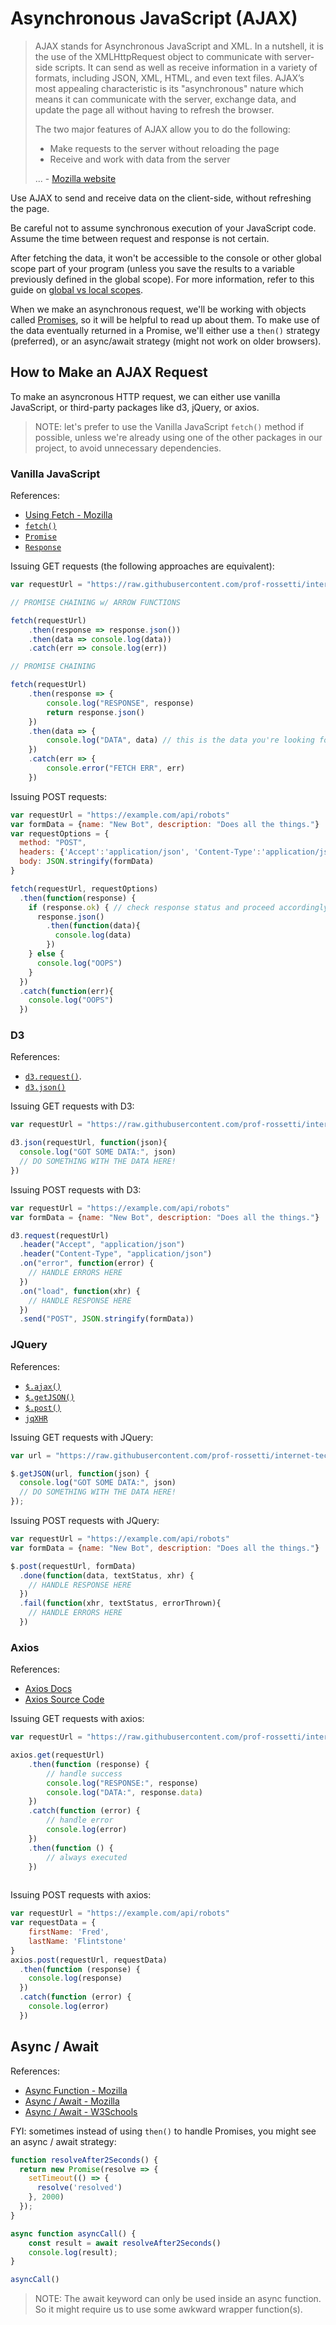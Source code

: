 # Asynchronous JavaScript (AJAX)

> AJAX stands for Asynchronous JavaScript and XML. In a nutshell, it is the use of the XMLHttpRequest object to communicate with server-side scripts. It can send as well as receive information in a variety of formats, including JSON, XML, HTML, and even text files. AJAX’s most appealing characteristic is its "asynchronous" nature which means it can communicate with the server, exchange data, and update the page all without having to refresh the browser.
>
> The two major features of AJAX allow you to do the following:
>
>  + Make requests to the server without reloading the page
>  + Receive and work with data from the server
>
> ... - [Mozilla website](https://developer.mozilla.org/en-US/docs/AJAX/Getting_Started)

Use AJAX to send and receive data on the client-side, without refreshing the page.

Be careful not to assume synchronous execution of your JavaScript code. Assume the time between request and response is not certain.

After fetching the data, it won't be accessible to the console or other global scope part of your program (unless you save the results to a variable previously defined in the global scope). For more information, refer to this guide on [global vs local scopes](https://www.w3schools.com/js/js_scope.asp).

When we make an asynchronous request, we'll be working with objects called [Promises](https://developer.mozilla.org/en-US/docs/Web/JavaScript/Reference/Global_Objects/Promise), so it will be helpful to read up about them. To make use of the data eventually returned in a Promise, we'll either use a `then()` strategy (preferred), or an async/await strategy (might not work on older browsers).



## How to Make an AJAX Request

To make an asyncronous HTTP request, we can either use vanilla JavaScript, or third-party packages like d3, jQuery, or axios.

> NOTE: let's prefer to use the Vanilla JavaScript `fetch()` method if possible, unless we're already using one of the other packages in our project, to avoid unnecessary dependencies.

### Vanilla JavaScript

References:

  + [Using Fetch - Mozilla](https://developer.mozilla.org/en-US/docs/Web/API/Fetch_API/Using_Fetch)
  + [`fetch()`](https://developer.mozilla.org/en-US/docs/Web/API/Fetch_API)
  + [`Promise`](https://developer.mozilla.org/en-US/docs/Web/JavaScript/Reference/Global_Objects/Promise)
  + [`Response`](https://developer.mozilla.org/en-US/docs/Web/API/Response)

Issuing GET requests (the following approaches are equivalent):

```` js
var requestUrl = "https://raw.githubusercontent.com/prof-rossetti/internet-technologies/main/exercises/fetch-the-data/gradebook.json"

// PROMISE CHAINING w/ ARROW FUNCTIONS

fetch(requestUrl)
    .then(response => response.json())
    .then(data => console.log(data))
    .catch(err => console.log(err))

// PROMISE CHAINING

fetch(requestUrl)
    .then(response => {
        console.log("RESPONSE", response)
        return response.json()
    })
    .then(data => {
        console.log("DATA", data) // this is the data you're looking for
    })
    .catch(err => {
        console.error("FETCH ERR", err)
    })
````


Issuing POST requests:

```` js
var requestUrl = "https://example.com/api/robots"
var formData = {name: "New Bot", description: "Does all the things."}
var requestOptions = {
  method: "POST",
  headers: {'Accept':'application/json', 'Content-Type':'application/json'},
  body: JSON.stringify(formData)
}

fetch(requestUrl, requestOptions)
  .then(function(response) {
    if (response.ok) { // check response status and proceed accordingly
      response.json()
        .then(function(data){
          console.log(data)
        })
    } else {
      console.log("OOPS")
    }
  })
  .catch(function(err){
    console.log("OOPS")
  })
````

### D3

References:

  + [`d3.request()`](https://github.com/d3/d3-request/blob/master/README.md#api-reference).
  + [`d3.json()`](https://github.com/d3/d3-request/blob/master/README.md#json)

Issuing GET requests with D3:

```` js
var requestUrl = "https://raw.githubusercontent.com/prof-rossetti/internet-technologies/main/exercises/fetch-the-data/gradebook.json"

d3.json(requestUrl, function(json){
  console.log("GOT SOME DATA:", json)
  // DO SOMETHING WITH THE DATA HERE!
})
````

Issuing POST requests with D3:

```` js
var requestUrl = "https://example.com/api/robots"
var formData = {name: "New Bot", description: "Does all the things."}

d3.request(requestUrl)
  .header("Accept", "application/json")
  .header("Content-Type", "application/json")
  .on("error", function(error) {
    // HANDLE ERRORS HERE
  })
  .on("load", function(xhr) {
    // HANDLE RESPONSE HERE
  })
  .send("POST", JSON.stringify(formData))
````


### JQuery

References:

  + [`$.ajax()`](http://api.jquery.com/jquery.ajax/)
  + [`$.getJSON()`](http://api.jquery.com/jquery.getjson/)
  + [`$.post()`](https://api.jquery.com/jquery.post/)
  + [`jqXHR`](https://api.jquery.com/jQuery.ajax/#jqXHR)

Issuing GET requests with JQuery:

```` js
var url = "https://raw.githubusercontent.com/prof-rossetti/internet-technologies/main/exercises/fetch-the-data/gradebook.json"

$.getJSON(url, function(json) {
  console.log("GOT SOME DATA:", json)
  // DO SOMETHING WITH THE DATA HERE!
});
````

Issuing POST requests with JQuery:

```` js
var requestUrl = "https://example.com/api/robots"
var formData = {name: "New Bot", description: "Does all the things."}

$.post(requestUrl, formData)
  .done(function(data, textStatus, xhr) {
    // HANDLE RESPONSE HERE
  })
  .fail(function(xhr, textStatus, errorThrown){
    // HANDLE ERRORS HERE
  })

````

### Axios

References:

  + [Axios Docs](https://axios-http.com/)
  + [Axios Source Code](https://github.com/axios/axios)

Issuing GET requests with axios:

``` js
var requestUrl = "https://raw.githubusercontent.com/prof-rossetti/internet-technologies/main/exercises/fetch-the-data/gradebook.json"

axios.get(requestUrl)
    .then(function (response) {
        // handle success
        console.log("RESPONSE:", response)
        console.log("DATA:", response.data)
    })
    .catch(function (error) {
        // handle error
        console.log(error)
    })
    .then(function () {
        // always executed
    })
  
```

Issuing POST requests with axios:

```js
var requestUrl = "https://example.com/api/robots"
var requestData = {
    firstName: 'Fred',
    lastName: 'Flintstone'
}
axios.post(requestUrl, requestData)
  .then(function (response) {
    console.log(response)
  })
  .catch(function (error) {
    console.log(error)
  })
```


## Async / Await

References:
  + [Async Function - Mozilla](https://developer.mozilla.org/en-US/docs/Web/JavaScript/Reference/Statements/async_function)
  + [Async / Await - Mozilla](https://developer.mozilla.org/en-US/docs/Learn/JavaScript/Asynchronous/Async_await)
  + [Async / Await - W3Schools](https://www.w3schools.com/js/js_async.asp)
  
FYI: sometimes instead of using `then()` to handle Promises, you might see an async / await strategy:

```js
function resolveAfter2Seconds() {
  return new Promise(resolve => {
    setTimeout(() => {
      resolve('resolved')
    }, 2000)
  });
}

async function asyncCall() {
    const result = await resolveAfter2Seconds()
    console.log(result);
}

asyncCall()

```

> NOTE: The await keyword can only be used inside an async function. So it might require us to use some awkward wrapper function(s).
